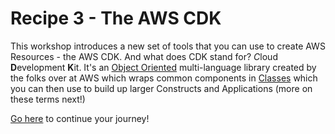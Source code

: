 # Recipe 3 - The AWS CDK

This workshop introduces a new set of tools that you can use to create AWS Resources - the AWS CDK. And what does CDK stand for? *C*loud **D**evelopment **K**it. It's an [Object Oriented](https://en.wikipedia.org/wiki/Object-oriented_programming) multi-language library created by the folks over at AWS which wraps common components in [Classes](<https://en.wikipedia.org/wiki/Class_(computer_programming)>) which you can then use to build up larger Constructs and Applications (more on these terms next!)

[Go here](./01-getting-started.md) to continue your journey!
